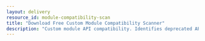 ```yaml
---
layout: delivery
resource_id: module-compatibility-scan
title: "Download Free Custom Module Compatibility Scanner"
description: "Custom module API compatibility. Identifies deprecated API usage in custom modules before upgrade."
---
```

